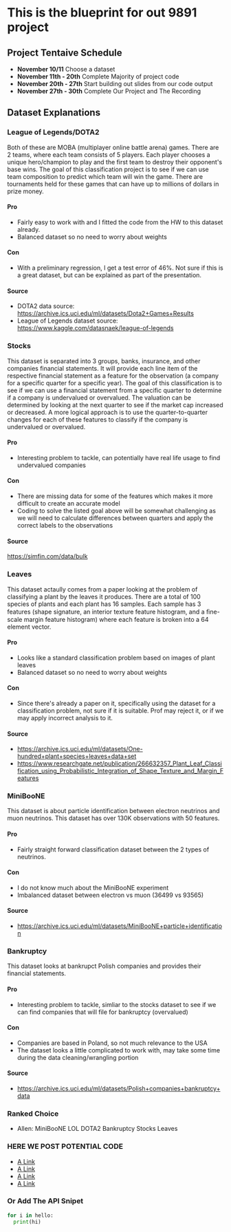 # This is the blueprint for out 9891 project 




## Project Tentaive Schedule 
- **November 10/11** Choose a dataset
- **November 11th - 20th** Complete Majority of project code 
- **November 20th - 27th** Start building out slides from our code output 
- **November 27th - 30th** Complete Our Project and The Recording 

## Dataset Explanations

### League of Legends/DOTA2
Both of these are MOBA (multiplayer online battle arena) games. There are 2 teams, where each team consists of 5 players. Each player chooses a unique hero/champion to play and the first team to destroy their opponent's base wins. The goal of this classification project is to see if we can use team composition to predict which team will win the game. There are tournaments held for these games that can have up to millions of dollars in prize money. 

#### Pro 
- Fairly easy to work with and I fitted the code from the HW to this dataset already.
- Balanced dataset so no need to worry about weights

#### Con
- With a preliminary regression, I get a test error of 46%. Not sure if this is a great dataset, but can be explained as part of the presentation. 

#### Source
- DOTA2 data source: https://archive.ics.uci.edu/ml/datasets/Dota2+Games+Results
- League of Legends dataset source: https://www.kaggle.com/datasnaek/league-of-legends

### Stocks
This dataset is separated into 3 groups, banks, insurance, and other companies financial statements. It will provide each line item of the respective financial statement as a feature for the observation (a company for a specific quarter for a specific year). The goal of this classification is to see if we can use a financial statement from a specific quarter to determine if a company is undervalued or overvalued. The valuation can be determined by looking at the next quarter to see if the market cap increased or decreased. A more logical approach is to use the quarter-to-quarter changes for each of these features to classify if the company is undervalued or overvalued. 

#### Pro
- Interesting problem to tackle, can potentially have real life usage to find undervalued companies

#### Con
- There are missing data for some of the features which makes it more difficult to create an accurate model
- Coding to solve the listed goal above will be somewhat challenging as we will need to calculate differences between quarters and apply the correct labels to the observations

#### Source
https://simfin.com/data/bulk

### Leaves
This dataset actaully comes from a paper looking at the problem of classifying a plant by the leaves it produces. There are a total of 100 species of plants and each plant has 16 samples. Each sample has 3 features (shape signature, an interior texture feature histogram, and a ﬁne-scale margin feature histogram) where each feature is broken into a 64 element vector. 

#### Pro
- Looks like a standard classification problem based on images of plant leaves
- Balanced dataset so no need to worry about weights

#### Con
- Since there's already a paper on it, specifically using the dataset for a classification problem, not sure if it is suitable. Prof may reject it, or if we may apply incorrect analysis to it. 

#### Source
- https://archive.ics.uci.edu/ml/datasets/One-hundred+plant+species+leaves+data+set
- https://www.researchgate.net/publication/266632357_Plant_Leaf_Classification_using_Probabilistic_Integration_of_Shape_Texture_and_Margin_Features

### MiniBooNE
This dataset is about particle identification between electron neutrinos and muon neutrinos. This dataset has over 130K observations with 50 features. 

#### Pro
- Fairly straight forward classification dataset between the 2 types of neutrinos. 

#### Con
- I do not know much about the MiniBooNE experiment
- Imbalanced dataset between electron vs muon (36499 vs 93565)

#### Source
- https://archive.ics.uci.edu/ml/datasets/MiniBooNE+particle+identification

### Bankruptcy
This dataset looks at bankrupct Polish companies and provides their financial statements. 

#### Pro
- Interesting problem to tackle, simliar to the stocks dataset to see if we can find companies that will file for bankruptcy (overvalued)

#### Con
- Companies are based in Poland, so not much relevance to the USA
- The dataset looks a little complicated to work with, may take some time during the data cleaning/wrangling portion

#### Source
- https://archive.ics.uci.edu/ml/datasets/Polish+companies+bankruptcy+data

### Ranked Choice

- Allen: MiniBooNE  LOL  DOTA2  Bankruptcy  Stocks  Leaves


### HERE WE POST POTENTIAL CODE 

- [A Link](http://google.com)
- [A Link](http://google.com)
- [A Link](http://google.com)
- [A Link](http://google.com)



### Or Add The API Snipet 

```python 
for i in hello: 
  print(hi) 


``` 
